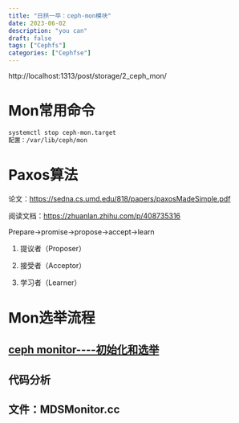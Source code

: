 ```yaml
---
title: "日拱一卒：ceph-mon模块"
date: 2023-06-02
description: "you can"
draft: false
tags: ["Cephfs"]
categories: ["Cephfse"]
---
```




http://localhost:1313/post/storage/2_ceph_mon/







# Mon常用命令



```bash
systemctl stop ceph-mon.target
配置：/var/lib/ceph/mon

```

# Paxos算法



论文：https://sedna.cs.umd.edu/818/papers/paxosMadeSimple.pdf

阅读文档：https://zhuanlan.zhihu.com/p/408735316



 Prepare->promise->propose->accept->learn

1. 提议者（Proposer）

2. 接受者（Acceptor）

3. 学习者（Learner）

   



#  Mon选举流程

## [ceph monitor----初始化和选举](https://www.cnblogs.com/yi-mu-xi/p/10364797.html)



## 代码分析





##  文件：MDSMonitor.cc







